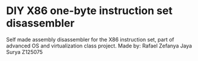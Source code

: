 # DIY X86 one-byte instruction set disassembler

Self made assembly disassembler for the X86 instruction set, part of advanced OS and virtualization class project.
Made by:
Rafael Zefanya Jaya Surya
Z125075
